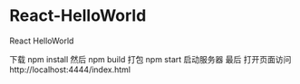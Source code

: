 # React-HelloWorld
React HelloWorld


下载 npm install
然后 npm build 打包
	 npm start 启动服务器
最后 打开页面访问 http://localhost:4444/index.html